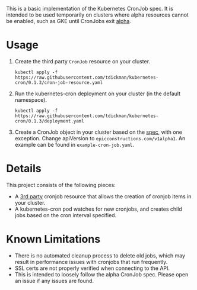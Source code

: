 This is a basic implementation of the Kubernetes CronJob spec. It is intended
to be used temporarily on clusters where alpha resources cannot be enabled,
such as GKE until CronJobs exit
[alpha](https://github.com/kubernetes/kubernetes/issues/41039).

# Usage

1. Create the third party `CronJob` resource on your cluster.

    ```kubectl apply -f https://raw.githubusercontent.com/tdickman/kubernetes-cron/0.1.3/cron-job-resource.yaml```

2. Run the kubernetes-cron deployment on your cluster (in the default namespace).

    ```kubectl apply -f https://raw.githubusercontent.com/tdickman/kubernetes-cron/0.1.3/deployment.yaml```

3. Create a CronJob object in your cluster based on the
   [spec](https://kubernetes.io/docs/user-guide/cron-jobs/), with one
exception. Change apiVersion to `epicconstructions.com/v1alpha1`. An example
can be found in `example-cron-job.yaml`.

# Details

This project consists of the following pieces:

* A [3rd party](https://kubernetes.io/docs/user-guide/thirdpartyresources/)
  cronjob resource that allows the creation of cronjob items in your cluster.
* A kubernetes-cron pod watches for new cronjobs, and creates child jobs based
  on the cron interval specified.


# Known Limitations
* There is no automated cleanup process to delete old jobs, which may result in
  performance issues with cronjobs that run frequently.
* SSL certs are not properly verified when connecting to the API.
* This is intended to loosely follow the alpha CronJob spec. Please open an
  issue if any issues are found.
